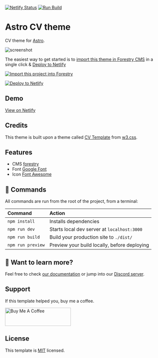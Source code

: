 [![Netlify Status](https://api.netlify.com/api/v1/badges/331f0f5c-d362-45b6-aee2-2965d3ce448e/deploy-status)](https://app.netlify.com/sites/astro-cv-theme/deploys) [![Run Build](https://github.com/dofbi/astro-cv-theme/actions/workflows/build-test.yml/badge.svg)](https://github.com/dofbi/astro-cv-theme/actions/workflows/build-test.yml)

# Astro CV theme

CV theme for [Astro](https://docs.astro.build).

![screenshot](https://repository-images.githubusercontent.com/529833874/107fb2f3-8f17-4f03-a4d3-2cc034904b43)

The easiest way to get started is to [import this theme in Forestry CMS](https://app.forestry.io/quick-start?repo=dofbi/astro-cv-theme) in a single click & [Deploy to Netlify](https://app.netlify.com/start/deploy?repository=https://github.com/dofbi/astro-cv-theme)

[![Import this project into Forestry](https://assets.forestry.io/import-to-forestryK.svg)](https://app.forestry.io/quick-start?repo=dofbi/astro-cv-theme)

[![Deploy to Netlify](https://www.netlify.com/img/deploy/button.svg)](https://app.netlify.com/start/deploy?repository=https://github.com/dofbi/astro-cv-theme)

## Demo

[View on Netlify](https://astro-cv-theme.netlify.app)

## Credits

This theme is built upon a theme called [CV Template](https://www.w3schools.com/w3css/tryit.asp?filename=tryw3css_templates_cv) from [w3.css](https://www.w3schools.com/w3css/default.asp).

## Features

- CMS [forestry](https://app.forestry.io)
- Font [Google Font](https://fonts.google.com/variablefonts)
- Icon [Font Awesome](https://fontawesome.com/v4/icons/)

## 🧞 Commands

All commands are run from the root of the project, from a terminal:

| Command           | Action                                       |
| :---------------- | :------------------------------------------- |
| `npm install`     | Installs dependencies                        |
| `npm run dev`     | Starts local dev server at `localhost:3000`  |
| `npm run build`   | Build your production site to `./dist/`      |
| `npm run preview` | Preview your build locally, before deploying |

## 👀 Want to learn more?

Feel free to check [our documentation](https://github.com/withastro/astro) or jump into our [Discord server](https://astro.build/chat).

## Support

If this template helped you, buy me a coffee.

<a href="https://www.buymeacoffee.com/51JrBtX" target="_blank"><img src="https://cdn.buymeacoffee.com/buttons/v2/default-yellow.png" alt="Buy Me A Coffee" style="height: 60px !important;width: 217px !important;" ></a>

## License

This template is [MIT](LICENSE) licensed.
